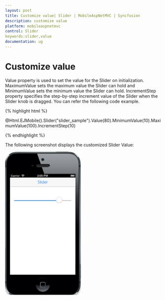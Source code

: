 ```yaml
---
layout: post
title: Customize value| Slider | MobileAspNetMVC | Syncfusion
description: customize value
platform: mobileaspnetmvc
control: Slider
keywords:slider,value
documentation: ug
---
```


# Customize value

Value property is used to set the value for the Slider on initialization. MaximumValue sets the maximum value the Slider can hold and MinimumValue sets the minimum value the Slider can hold. IncrementStep property specifies the step-by-step increment value of the Slider when the Slider knob is dragged. You can refer the following code example.

{% highlight html %}

@Html.EJMobile().Slider("slider_sample").Value(80).MinimumValue(10).MaximumValue(100).IncrementStep(10)

{% endhighlight %}

The following screenshot displays the customized Slider Value:

![](Customize-value_images/Customize-value_img1.png)




